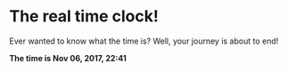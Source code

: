 # The real time clock!

Ever wanted to know what the time is? Well, your journey is about to end!

**The time is Nov 06, 2017, 22:41**